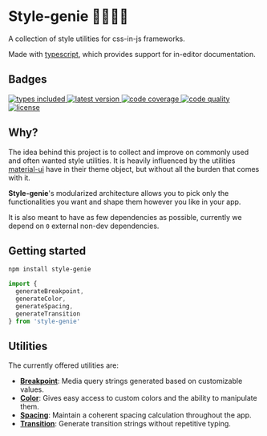 # Style-genie 🧞‍♂️🧞‍♀️

A collection of style utilities for css-in-js frameworks.

Made with [typescript](https://github.com/microsoft/TypeScript), which provides support for in-editor documentation.

## Badges

<a href="https://www.npmjs.com/package/style-genie">
  <img src="https://badgen.net/npm/v/style-genie?icon=npm&label=style-genie" alt="types included">
</a>
<a href="https://github.com/microsoft/TypeScript">
  <img src="https://badgen.net/npm/types/style-genie?icon=typescript&label" alt="latest version">
</a>
<a href="https://codecov.io/gh/JCQuintas/style-genie">
  <img src="https://badgen.net/codecov/c/github/JCQuintas/style-genie/master?icon=codecov" alt="code coverage">
</a>
<a href="https://www.codefactor.io/repository/github/jcquintas/style-genie">
  <img src="https://www.codefactor.io/repository/github/jcquintas/style-genie/badge" alt="code quality">
</a>
<a href="https://opensource.org/licenses/MIT">
  <img src="https://badgen.net/npm/license/style-genie" alt="license">
</a>

## Why?

The idea behind this project is to collect and improve on commonly used and often wanted style utilities. It is heavily influenced by the utilities [material-ui](https://github.com/mui-org/material-ui) have in their theme object, but without all the burden that comes with it.

**Style-genie**'s modularized architecture allows you to pick only the functionalities you want and shape them however you like in your app.

It is also meant to have as few dependencies as possible, currently we depend on `0` external non-dev dependencies.

## Getting started

```bash
npm install style-genie
```

<!-- prettier-ignore-start -->
```javascript
import {
  generateBreakpoint,
  generateColor,
  generateSpacing,
  generateTransition
} from 'style-genie'
```
<!-- prettier-ignore-end -->

## Utilities

The currently offered utilities are:

- **[Breakpoint](./src/breakpoint/readme.md)**: Media query strings generated based on customizable values.
- **[Color](./src/color/readme.md)**: Gives easy access to custom colors and the ability to manipulate them.
- **[Spacing](./src/spacing/readme.md)**: Maintain a coherent spacing calculation throughout the app.
- **[Transition](./src/transition/readme.md)**: Generate transition strings without repetitive typing.
